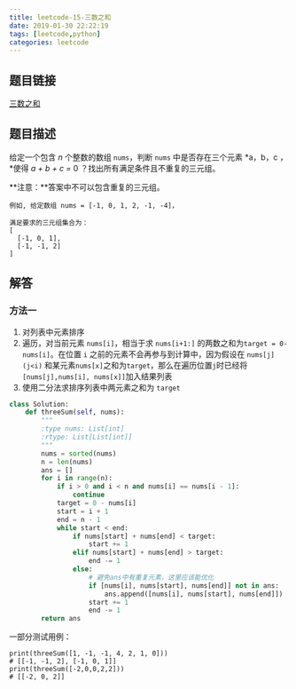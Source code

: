```yaml
---
title: leetcode-15-三数之和
date: 2019-01-30 22:22:19
tags: [leetcode,python]
categories: leetcode
---
```


## 题目链接

[三数之和](https://leetcode-cn.com/problems/3sum/)

## 题目描述

给定一个包含 *n* 个整数的数组 `nums`，判断 `nums` 中是否存在三个元素 *a，b，c ，*使得 *a + b + c =* 0 ？找出所有满足条件且不重复的三元组。

**注意：**答案中不可以包含重复的三元组。

```
例如, 给定数组 nums = [-1, 0, 1, 2, -1, -4]，

满足要求的三元组集合为：
[
  [-1, 0, 1],
  [-1, -1, 2]
]
```

## 解答

### 方法一

1. 对列表中元素排序
2. 遍历，对当前元素 `nums[i]`，相当于求 `nums[i+1:]` 的两数之和为`target = 0-nums[i]`。在位置 `i` 之前的元素不会再参与到计算中，因为假设在 `nums[j] (j<i)` 和某元素`nums[x]`之和为`target`，那么在遍历位置`j`时已经将` [nums[j],nums[i], nums[x]] `加入结果列表
3. 使用二分法求排序列表中两元素之和为 `target`

```python
class Solution:
    def threeSum(self, nums):
        """
        :type nums: List[int]
        :rtype: List[List[int]]
        """
        nums = sorted(nums)
        n = len(nums)
        ans = []
        for i in range(n):
            if i > 0 and i < n and nums[i] == nums[i - 1]:
                continue
            target = 0 - nums[i]
            start = i + 1
            end = n - 1
            while start < end:
                if nums[start] + nums[end] < target:
                    start += 1
                elif nums[start] + nums[end] > target:
                    end -= 1
                else:
                    # 避免ans中有重复元素，这里应该能优化
                    if [nums[i], nums[start], nums[end]] not in ans:
                        ans.append([nums[i], nums[start], nums[end]])
                    start += 1
                    end -= 1
        return ans
```

一部分测试用例：

```
print(threeSum([1, -1, -1, 4, 2, 1, 0]))
# [[-1, -1, 2], [-1, 0, 1]]
print(threeSum([-2,0,0,2,2]))
# [[-2, 0, 2]]
```

